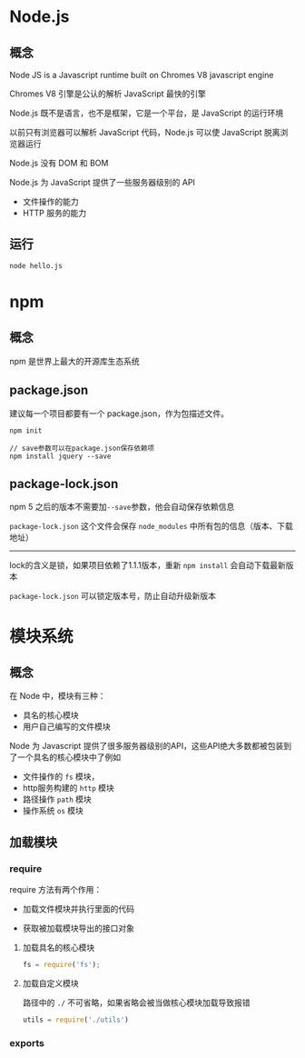 # Node.js

## 概念

Node JS is a Javascript runtime built on Chromes V8 javascript engine

Chromes V8 引擎是公认的解析 JavaScript 最快的引擎

Node.js 既不是语言，也不是框架，它是一个平台，是 JavaScript 的运行环境 

以前只有浏览器可以解析 JavaScript 代码，Node.js 可以使 JavaScript 脱离浏览器运行

Node.js 没有 DOM 和 BOM

Node.js 为 JavaScript 提供了一些服务器级别的 API

- 文件操作的能力
- HTTP 服务的能力



## 运行

```shell
node hello.js
```



# npm

## 概念

npm 是世界上最大的开源库生态系统





## package.json

建议每一个项目都要有一个 package.json，作为包描述文件。

```shell
npm init

// save参数可以在package.json保存依赖项
npm install jquery --save
```



## package-lock.json

npm 5 之后的版本不需要加`--save`参数，他会自动保存依赖信息

`package-lock.json` 这个文件会保存 `node_modules` 中所有包的信息（版本、下载地址）

---

lock的含义是锁，如果项目依赖了1.1.1版本，重新 `npm install` 会自动下载最新版本

`package-lock.json` 可以锁定版本号，防止自动升级新版本



# 模块系统

## 概念

在 Node 中，模块有三种：

- 具名的核心模块
- 用户自己编写的文件模块



Node 为 Javascript 提供了很多服务器级别的API，这些API绝大多数都被包装到了一个具名的核心模块中了例如

- 文件操作的 `fs` 模块，
- http服务构建的 `http` 模块 
- 路径操作 `path` 模块
- 操作系统 `os` 模块



## 加载模块

### require

require 方法有两个作用：

- 加载文件模块并执行里面的代码

- 获取被加载模块导出的接口对象



1. 加载具名的核心模块

   ```js
   fs = require('fs');
   ```

   

2. 加载自定义模块

   路径中的 `./` 不可省略，如果省略会被当做核心模块加载导致报错
   
   ```javascript
   utils = require('./utils')
   ```



### exports

```

```

